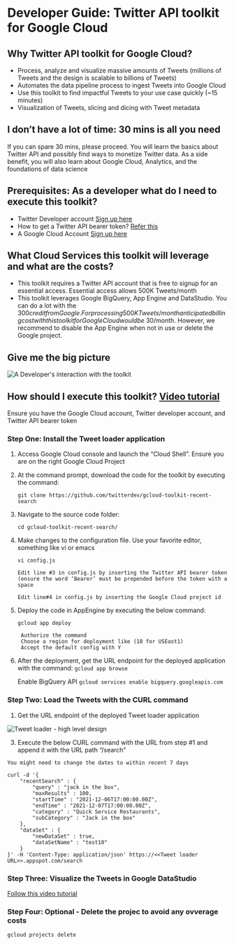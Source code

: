 # Developer Guide: Twitter API toolkit for Google Cloud

## Why Twitter API toolkit for Google Cloud?

- Process, analyze and visualize massive amounts of Tweets (millions of Tweets and the design is scalable to billions of Tweets)
- Automates the data pipeline process to ingest Tweets into Google Cloud
- Use this toolkit to find impactful Tweets to your use case quickly (~15 minutes)
- Visualization of Tweets, slicing and dicing with Tweet metadata


## I don’t have a lot of time: 30 mins is all you need

If you can spare 30 mins, please proceed. You will learn the basics about Twitter API and possibly find ways to monetize Twitter data. As a side benefit, you will also learn about Google Cloud, Analytics, and the foundations of data science

## Prerequisites: As a developer what do I need to execute this toolkit?

* Twitter Developer account [Sign up here](https://developer.twitter.com/en/apply-for-access)
* How to get a Twitter API bearer token? [Refer this](https://developer.twitter.com/en/docs/authentication/oauth-2-0/bearer-tokens)
* A Google Cloud Account [Sign up here](https://www.google.com/aclk?sa=l&ai=DChcSEwjq8LzG8c_0AhUXE9QBHUQBC9QYABADGgJvYQ&sig=AOD64_2epUp76ekL53Vngr8B5cAjNAIaCQ&nis=1&ved=2ahUKEwjAubPG8c_0AhX5mGoFHdnPBMcQqyQoAHoECAMQBw&adurl=)

## What Cloud Services this toolkit will leverage and what are the costs?

- This toolkit requires a Twitter API account that is free to signup for an essential access. Essential access allows 500K Tweets/month
- This toolkit leverages Google BigQuery, App Engine and DataStudio. You can do a lot with the $300 credit from Google. For processing 500K Tweets/month anticipated billing cost with this toolkit for Google Cloud would be ~$30/month. However, we recommend to disable the App Engine when not in use or delete the Google project. 

## Give me the big picture

![A Developer's interaction with the toolkit](https://github.com/twitterdev/gcloud-toolkit-recent-search/blob/main/resources/architecture.jpg)

## How should I execute this toolkit? [Video tutorial](https://drive.google.com/file/d/1rLpN_vLXe9csrRSKjIV_LtcKcNuYfPtG/view?usp=sharing)

Ensure you have the Google Cloud account, Twitter developer account, and Twitter API bearer token

### Step One: Install the Tweet loader application

1. Access Google Cloud console and launch the “Cloud Shell”. Ensure you are on the right Google Cloud Project
2. At the command prompt, download the code for the toolkit by executing the command: 

	`git clone https://github.com/twitterdev/gcloud-toolkit-recent-search`
3. Navigate to the source code folder:

	`cd gcloud-toolkit-recent-search/`
4. Make changes to the configuration file. Use your favorite editor, something like vi or emacs

	`vi config.js` 
    
	```Edit line #3 in config.js by inserting the Twitter API bearer token (ensure the word ‘Bearer’ must be prepended before the token with a space```
    
	```Edit line#4 in config.js by inserting the Google Cloud project id```
    
4. Deploy the code in AppEngine by executing the below command:

	`gcloud app deploy`
    
        Authorize the command
        Choose a region for deployment like (18 for USEast1)
        Accept the default config with Y
        
5. After the deployment, get the URL endpoint for the deployed application with the command:
    `gcloud app browse`
    
    Enable BigQuery API
    `gcloud services enable bigquery.googleapis.com`

### Step Two: Load the Tweets with the CURL command

1. Get the URL endpoint of the deployed Tweet loader application

![Tweet loader - high level design](https://github.com/twitterdev/gcloud-toolkit-recent-search/blob/main/resources/tweet-loader-design.jpg)

3. Execute the below CURL command with the URL from step #1 and append it with the URL path “/search”

```You might need to change the dates to within recent 7 days```

```
curl -d '{
    "recentSearch" : {
        "query" : "jack in the box",
        "maxResults" : 100,
        "startTime" : "2021-12-06T17:00:00.00Z",
        "endTime" : "2021-12-07T17:00:00.00Z",
        "category" : "Quick Service Restaurants",
        "subCategory" : "Jack in the box"
    },
    "dataSet" : {
        "newDataSet" : true,
        "dataSetName" : "test10"    
    }
}' -H 'Content-Type: application/json' https://<<Tweet loader URL>>.appspot.com/search
```

### Step Three: Visualize the Tweets in Google DataStudio

[Follow this video tutorial](https://drive.google.com/file/d/1FLVBzGESgPvcE00uY9CGFRxuw5o4XAgN/view?usp=sharing)

### Step Four: Optional - Delete the projec to avoid any ovverage costs
`gcloud projects delete`
